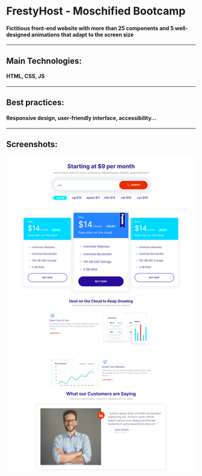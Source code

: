 # FrestyHost - Moschified Bootcamp
#### Fictitious front-end website with more than 25 components and 5 well-designed animations that adapt to the screen size
-----------------------------------------------------------------
## Main Technologies:
#### HTML, CSS, JS
-----------------------------------------------------------------
## Best practices:
#### Responsive design, user-friendly interface, accessibility...
-----------------------------------------------------------------
## Screenshots:
![Screenshot 2](https://github.com/8ESTIE/FrestyHost/blob/master/images/Screenshot-Search.jpg?raw=true)
![Screenshot 3](https://github.com/8ESTIE/FrestyHost/blob/master/images/Screenshot-Plans.jpg?raw=true)
![Screenshot 4](https://github.com/8ESTIE/FrestyHost/blob/master/images/Screen-Why-Us.jpg?raw=true)
![Screenshot 5](https://github.com/8ESTIE/FrestyHost/blob/master/images/Screen-Customer.jpg?raw=true)
